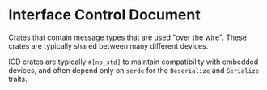 # Interface Control Document

Crates that contain message types that are used "over the wire". These crates are typically shared between many different devices.

ICD crates are typically `#[no_std]` to maintain compatibility with embedded devices, and often depend only on `serde` for the `Deserialize` and `Serialize` traits.
